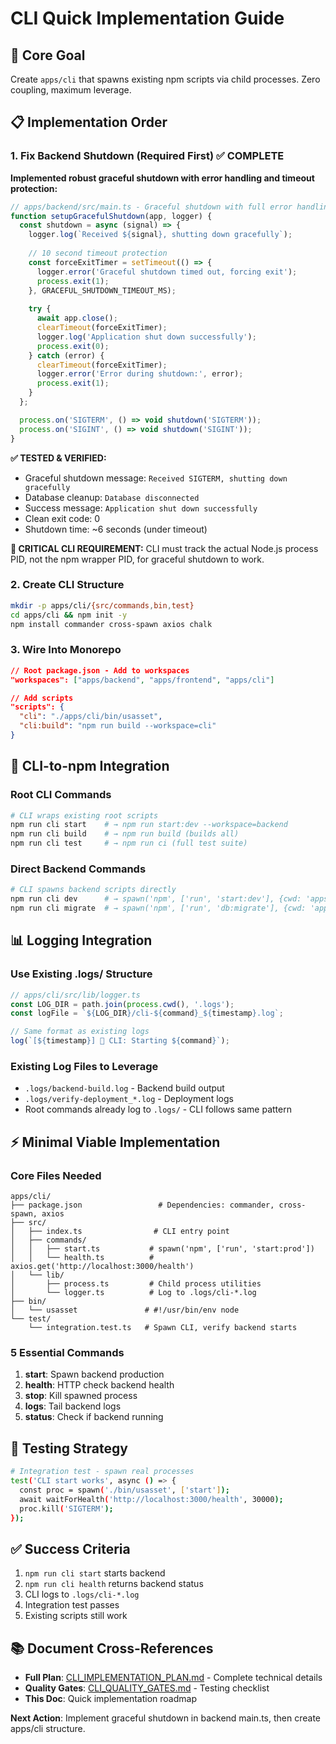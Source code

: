 # CLI Quick Implementation Guide

## 🎯 Core Goal
Create `apps/cli` that spawns existing npm scripts via child processes. Zero coupling, maximum leverage.

## 📋 Implementation Order

### 1. Fix Backend Shutdown (Required First) ✅ COMPLETE
**Implemented robust graceful shutdown with error handling and timeout protection:**

```typescript
// apps/backend/src/main.ts - Graceful shutdown with full error handling
function setupGracefulShutdown(app, logger) {
  const shutdown = async (signal) => {
    logger.log(`Received ${signal}, shutting down gracefully`);
    
    // 10 second timeout protection
    const forceExitTimer = setTimeout(() => {
      logger.error('Graceful shutdown timed out, forcing exit');
      process.exit(1);
    }, GRACEFUL_SHUTDOWN_TIMEOUT_MS);
    
    try {
      await app.close();
      clearTimeout(forceExitTimer);
      logger.log('Application shut down successfully');
      process.exit(0);
    } catch (error) {
      clearTimeout(forceExitTimer);
      logger.error('Error during shutdown:', error);
      process.exit(1);
    }
  };

  process.on('SIGTERM', () => void shutdown('SIGTERM'));
  process.on('SIGINT', () => void shutdown('SIGINT'));
}
```

**✅ TESTED & VERIFIED:**
- Graceful shutdown message: `Received SIGTERM, shutting down gracefully`
- Database cleanup: `Database disconnected`  
- Success message: `Application shut down successfully`
- Clean exit code: 0
- Shutdown time: ~6 seconds (under timeout)

**🚨 CRITICAL CLI REQUIREMENT:** CLI must track the actual Node.js process PID, not the npm wrapper PID, for graceful shutdown to work.

### 2. Create CLI Structure
```bash
mkdir -p apps/cli/{src/commands,bin,test}
cd apps/cli && npm init -y
npm install commander cross-spawn axios chalk
```

### 3. Wire Into Monorepo
```json
// Root package.json - Add to workspaces
"workspaces": ["apps/backend", "apps/frontend", "apps/cli"]

// Add scripts
"scripts": {
  "cli": "./apps/cli/bin/usasset",
  "cli:build": "npm run build --workspace=cli"
}
```

## 🔌 CLI-to-npm Integration

### Root CLI Commands
```bash
# CLI wraps existing root scripts
npm run cli start    # → npm run start:dev --workspace=backend
npm run cli build    # → npm run build (builds all)  
npm run cli test     # → npm run ci (full test suite)
```

### Direct Backend Commands  
```bash
# CLI spawns backend scripts directly
npm run cli dev      # → spawn('npm', ['run', 'start:dev'], {cwd: 'apps/backend'})
npm run cli migrate  # → spawn('npm', ['run', 'db:migrate'], {cwd: 'apps/backend'})
```

## 📊 Logging Integration

### Use Existing .logs/ Structure
```typescript
// apps/cli/src/lib/logger.ts
const LOG_DIR = path.join(process.cwd(), '.logs');
const logFile = `${LOG_DIR}/cli-${command}_${timestamp}.log`;

// Same format as existing logs
log(`[${timestamp}] 🔧 CLI: Starting ${command}`);
```

### Existing Log Files to Leverage
- `.logs/backend-build.log` - Backend build output
- `.logs/verify-deployment_*.log` - Deployment logs
- Root commands already log to `.logs/` - CLI follows same pattern

## ⚡ Minimal Viable Implementation

### Core Files Needed
```
apps/cli/
├── package.json                 # Dependencies: commander, cross-spawn, axios
├── src/
│   ├── index.ts                # CLI entry point
│   ├── commands/
│   │   ├── start.ts           # spawn('npm', ['run', 'start:prod'])
│   │   └── health.ts          # axios.get('http://localhost:3000/health')
│   └── lib/
│       ├── process.ts         # Child process utilities
│       └── logger.ts          # Log to .logs/cli-*.log
├── bin/
│   └── usasset               # #!/usr/bin/env node
└── test/
    └── integration.test.ts   # Spawn CLI, verify backend starts
```

### 5 Essential Commands
1. **start**: Spawn backend production
2. **health**: HTTP check backend health  
3. **stop**: Kill spawned process
4. **logs**: Tail backend logs
5. **status**: Check if backend running

## 🧪 Testing Strategy
```bash
# Integration test - spawn real processes
test('CLI start works', async () => {
  const proc = spawn('./bin/usasset', ['start']);
  await waitForHealth('http://localhost:3000/health', 30000);
  proc.kill('SIGTERM');
});
```

## ✅ Success Criteria
1. `npm run cli start` starts backend
2. `npm run cli health` returns backend status
3. CLI logs to `.logs/cli-*.log` 
4. Integration test passes
5. Existing scripts still work

## 📚 Document Cross-References
- **Full Plan**: [CLI_IMPLEMENTATION_PLAN.md](./CLI_IMPLEMENTATION_PLAN.md) - Complete technical details
- **Quality Gates**: [CLI_QUALITY_GATES.md](./CLI_QUALITY_GATES.md) - Testing checklist
- **This Doc**: Quick implementation roadmap

**Next Action**: Implement graceful shutdown in backend main.ts, then create apps/cli structure.
